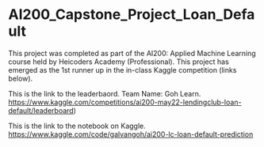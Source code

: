 # AI200_Capstone_Project_Loan_Default
This project was completed as part of the AI200: Applied Machine Learning course held by Heicoders Academy (Professional).
This project has emerged as the 1st runner up in the in-class Kaggle competition (links below).

This is the link to the leaderbaord. Team Name: Goh Learn.</br>
https://www.kaggle.com/competitions/ai200-may22-lendingclub-loan-default/leaderboard)

This is the link to the notebook on Kaggle.</br>
https://www.kaggle.com/code/galvangoh/ai200-lc-loan-default-prediction
